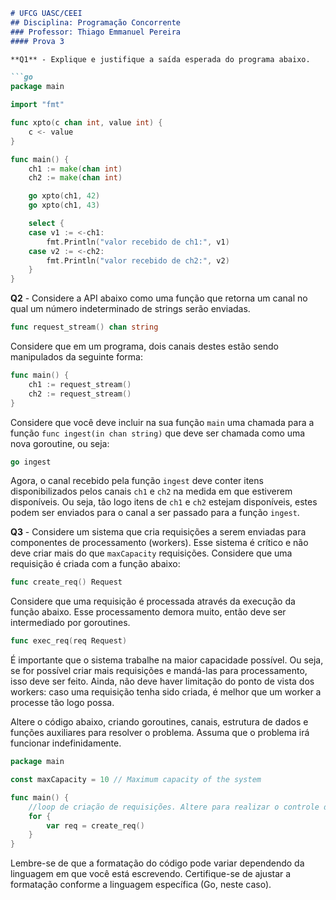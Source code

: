```markdown
# UFCG UASC/CEEI
## Disciplina: Programação Concorrente
### Professor: Thiago Emmanuel Pereira
#### Prova 3

**Q1** - Explique e justifique a saída esperada do programa abaixo.

```go
package main

import "fmt"

func xpto(c chan int, value int) {
    c <- value
}

func main() {
    ch1 := make(chan int)
    ch2 := make(chan int)

    go xpto(ch1, 42)
    go xpto(ch1, 43)

    select {
    case v1 := <-ch1:
        fmt.Println("valor recebido de ch1:", v1)
    case v2 := <-ch2:
        fmt.Println("valor recebido de ch2:", v2)
    }
}
```

**Q2** - Considere a API abaixo como uma função que retorna um canal no qual um número indeterminado de strings serão enviadas.

```go
func request_stream() chan string
```

Considere que em um programa, dois canais destes estão sendo manipulados da seguinte forma:

```go
func main() {
    ch1 := request_stream()
    ch2 := request_stream()
}
```

Considere que você deve incluir na sua função `main` uma chamada para a função `func ingest(in chan string)` que deve ser chamada como uma nova goroutine, ou seja:

```go
go ingest
```

Agora, o canal recebido pela função `ingest` deve conter itens disponibilizados pelos canais `ch1` e `ch2` na medida em que estiverem disponíveis. Ou seja, tão logo itens de `ch1` e `ch2` estejam disponíveis, estes podem ser enviados para o canal a ser passado para a função `ingest`.

**Q3** - Considere um sistema que cria requisições a serem enviadas para componentes de processamento (workers). Esse sistema é crítico e não deve criar mais do que `maxCapacity` requisições. Considere que uma requisição é criada com a função abaixo:

```go
func create_req() Request
```

Considere que uma requisição é processada através da execução da função abaixo. Esse processamento demora muito, então deve ser intermediado por goroutines.

```go
func exec_req(req Request)
```

É importante que o sistema trabalhe na maior capacidade possível. Ou seja, se for possível criar mais requisições e mandá-las para processamento, isso deve ser feito. Ainda, não deve haver limitação do ponto de vista dos workers: caso uma requisição tenha sido criada, é melhor que um worker a processe tão logo possa.

Altere o código abaixo, criando goroutines, canais, estrutura de dados e funções auxiliares para resolver o problema. Assuma que o problema irá funcionar indefinidamente.

```go
package main

const maxCapacity = 10 // Maximum capacity of the system

func main() {
    //loop de criação de requisições. Altere para realizar o controle de criação
    for {
        var req = create_req()
    }
}
```

Lembre-se de que a formatação do código pode variar dependendo da linguagem em que você está escrevendo. Certifique-se de ajustar a formatação conforme a linguagem específica (Go, neste caso).
